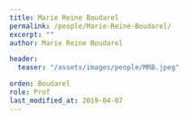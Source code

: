 ```yaml
---
title: Marie Reine Boudarel
permalink: /people/Marie-Reine-Boudarel/
excerpt: ""
author: Marie Reine Boudarel

header:
  teaser: "/assets/images/people/MRB.jpeg"

orden: Boudarel
role: Prof
last_modified_at: 2019-04-07
---
```




